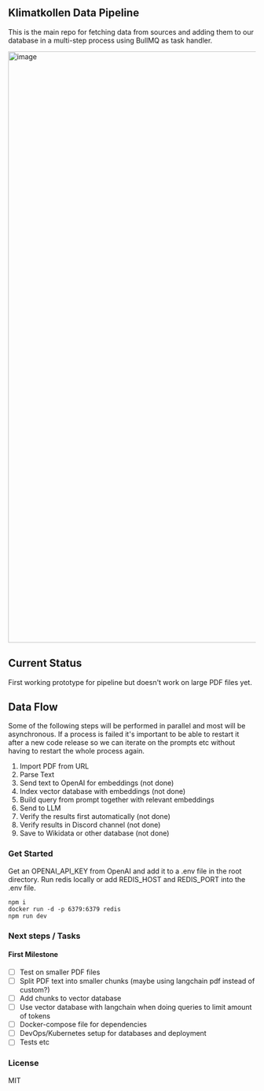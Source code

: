 ## Klimatkollen Data Pipeline

This is the main repo for fetching data from sources and adding them to our database in a multi-step process using BullMQ as task handler. 

<img width="1200" alt="image" src="https://github.com/Klimatbyran/data-pipeline/assets/395843/d280fbc0-6fd9-496e-a487-9b37c3ab179f">


## Current Status

First working prototype for pipeline but doesn't work on large PDF files yet.

## Data Flow

Some of the following steps will be performed in parallel and most will be asynchronous. If a process is failed it's important to be able to restart it after a new code release so we can iterate on the prompts etc without having to restart the whole process again. 

  1. Import PDF from URL
  2. Parse Text
  3. Send text to OpenAI for embeddings (not done)
  4. Index vector database with embeddings (not done)
  5. Build query from prompt together with relevant embeddings
  6. Send to LLM
  7. Verify the results first automatically (not done)
  8. Verify results in Discord channel (not done)
  9. Save to Wikidata or other database (not done)

### Get Started
Get an OPENAI_API_KEY from OpenAI and add it to a .env file in the root directory. Run redis locally or add REDIS_HOST and REDIS_PORT into the .env file.

    npm i
    docker run -d -p 6379:6379 redis
    npm run dev

### Next steps / Tasks

#### First Milestone
- [ ] Test on smaller PDF files
- [ ] Split PDF text into smaller chunks (maybe using langchain pdf instead of custom?)
- [ ] Add chunks to vector database
- [ ] Use vector database with langchain when doing queries to limit amount of tokens
- [ ] Docker-compose file for dependencies
- [ ] DevOps/Kubernetes setup for databases and deployment
- [ ] Tests etc

### License

MIT
